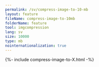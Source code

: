 ```yaml
---
permalink: /sv/compress-image-to-10-mb
layout: feature
fileName: compress-image-to-10mb
folderName: feature
tool: imgcompression
lang: sv
size: 10000
type: mb
nointernationalization: true
---
```

{%- include compress-image-to-X.html -%}       
